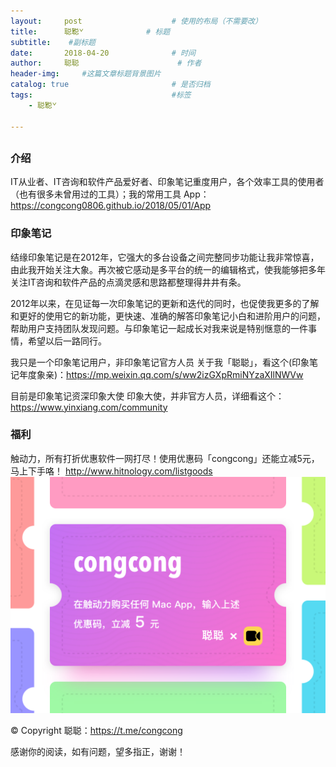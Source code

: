 ```yaml
---
layout:     post                    # 使用的布局（不需要改）
title:      聪̌聪̌               # 标题 
subtitle:    #副标题
date:       2018-04-20              # 时间
author:     聪聪                      # 作者
header-img:     #这篇文章标题背景图片
catalog: true                       # 是否归档
tags:                               #标签
    - 聪̌聪̌

---
```


## 

### 介绍
IT从业者、IT咨询和软件产品爱好者、印象笔记重度用户，各个效率工具的使用者（也有很多未曾用过的工具）；我的常用工具 App：https://congcong0806.github.io/2018/05/01/App

### 印象笔记
结缘印象笔记是在2012年，它强大的多台设备之间完整同步功能让我非常惊喜，由此我开始关注大象。再次被它感动是多平台的统一的编辑格式，使我能够把多年关注IT咨询和软件产品的点滴灵感和思路都整理得井井有条。

2012年以来，在见证每一次印象笔记的更新和迭代的同时，也促使我更多的了解和更好的使用它的新功能，更快速、准确的解答印象笔记小白和进阶用户的问题，帮助用户支持团队发现问题。与印象笔记一起成长对我来说是特别惬意的一件事情，希望以后一路同行。

我只是一个印象笔记用户，非印象笔记官方人员
关于我「聪聪」，看这个(印象笔记年度象亲)：https://mp.weixin.qq.com/s/ww2izGXpRmiNYzaXIlNWVw

目前是印象笔记资深印象大使
印象大使，并非官方人员，详细看这个：https://www.yinxiang.com/community


### 福利
触动力，所有打折优惠软件一网打尽！使用优惠码「congcong」还能立减5元，马上下手咯！
<http://www.hitnology.com/listgoods>
![congcong](/img/redeem-congcong.jpg)

&copy; Copyright 聪聪：<https://t.me/congcong>

感谢你的阅读，如有问题，望多指正，谢谢！
